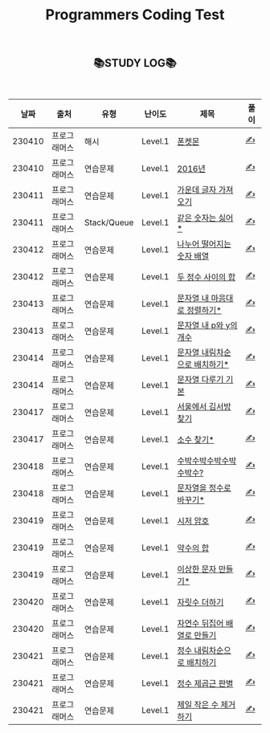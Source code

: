 <div align="center">

# Programmers Coding Test

<br>

## 📚STUDY LOG📚

<br>

| 날짜   | 출처         | 유형        | 난이도  | 제목                                                                                       | 풀이                                                                         |
| ------ | ------------ | ----------- | ------- | ------------------------------------------------------------------------------------------ | ---------------------------------------------------------------------------- |
| 230410 | 프로그래머스 | 해시        | Level.1 | [폰켓몬](https://programmers.co.kr/learn/courses/30/lessons/1845)                          | [✍️](https://github.com/bitkunst/Algorithm_Programmers/tree/main/Lv.1/1845)  |
| 230410 | 프로그래머스 | 연습문제    | Level.1 | [2016년](https://programmers.co.kr/learn/courses/30/lessons/12901)                         | [✍️](https://github.com/bitkunst/Algorithm_Programmers/tree/main/Lv.1/12901) |
| 230411 | 프로그래머스 | 연습문제    | Level.1 | [가운데 글자 가져오기](https://programmers.co.kr/learn/courses/30/lessons/12903)           | [✍️](https://github.com/bitkunst/Algorithm_Programmers/tree/main/Lv.1/12903) |
| 230411 | 프로그래머스 | Stack/Queue | Level.1 | [같은 숫자는 싫어\*](https://programmers.co.kr/learn/courses/30/lessons/12906)             | [✍️](https://github.com/bitkunst/Algorithm_Programmers/tree/main/Lv.1/12906) |
| 230412 | 프로그래머스 | 연습문제    | Level.1 | [나누어 떨어지는 숫자 배열](https://programmers.co.kr/learn/courses/30/lessons/12910)      | [✍️](https://github.com/bitkunst/Algorithm_Programmers/tree/main/Lv.1/12910) |
| 230412 | 프로그래머스 | 연습문제    | Level.1 | [두 정수 사이의 합](https://programmers.co.kr/learn/courses/30/lessons/12912)              | [✍️](https://github.com/bitkunst/Algorithm_Programmers/tree/main/Lv.1/12912) |
| 230413 | 프로그래머스 | 연습문제    | Level.1 | [문자열 내 마음대로 정렬하기\*](https://programmers.co.kr/learn/courses/30/lessons/12915)  | [✍️](https://github.com/bitkunst/Algorithm_Programmers/tree/main/Lv.1/12915) |
| 230413 | 프로그래머스 | 연습문제    | Level.1 | [문자열 내 p와 y의 개수](https://programmers.co.kr/learn/courses/30/lessons/12916)         | [✍️](https://github.com/bitkunst/Algorithm_Programmers/tree/main/Lv.1/12916) |
| 230414 | 프로그래머스 | 연습문제    | Level.1 | [문자열 내림차순으로 배치하기\*](https://programmers.co.kr/learn/courses/30/lessons/12917) | [✍️](https://github.com/bitkunst/Algorithm_Programmers/tree/main/Lv.1/12917) |
| 230414 | 프로그래머스 | 연습문제    | Level.1 | [문자열 다루기 기본](https://programmers.co.kr/learn/courses/30/lessons/12918)             | [✍️](https://github.com/bitkunst/Algorithm_Programmers/tree/main/Lv.1/12918) |
| 230417 | 프로그래머스 | 연습문제    | Level.1 | [서울에서 김서방 찾기](https://programmers.co.kr/learn/courses/30/lessons/12919)           | [✍️](https://github.com/bitkunst/Algorithm_Programmers/tree/main/Lv.1/12919) |
| 230417 | 프로그래머스 | 연습문제    | Level.1 | [소수 찾기\*](https://programmers.co.kr/learn/courses/30/lessons/12921)                    | [✍️](https://github.com/bitkunst/Algorithm_Programmers/tree/main/Lv.1/12921) |
| 230418 | 프로그래머스 | 연습문제    | Level.1 | [수박수박수박수박수박수?](https://programmers.co.kr/learn/courses/30/lessons/12922)        | [✍️](https://github.com/bitkunst/Algorithm_Programmers/tree/main/Lv.1/12922) |
| 230418 | 프로그래머스 | 연습문제    | Level.1 | [문자열을 정수로 바꾸기\*](https://programmers.co.kr/learn/courses/30/lessons/12925)       | [✍️](https://github.com/bitkunst/Algorithm_Programmers/tree/main/Lv.1/12925) |
| 230419 | 프로그래머스 | 연습문제    | Level.1 | [시저 암호](https://programmers.co.kr/learn/courses/30/lessons/12926)                      | [✍️](https://github.com/bitkunst/Algorithm_Programmers/tree/main/Lv.1/12926) |
| 230419 | 프로그래머스 | 연습문제    | Level.1 | [약수의 합](https://programmers.co.kr/learn/courses/30/lessons/12928)                      | [✍️](https://github.com/bitkunst/Algorithm_Programmers/tree/main/Lv.1/12928) |
| 230419 | 프로그래머스 | 연습문제    | Level.1 | [이상한 문자 만들기\*](https://programmers.co.kr/learn/courses/30/lessons/12930)           | [✍️](https://github.com/bitkunst/Algorithm_Programmers/tree/main/Lv.1/12930) |
| 230420 | 프로그래머스 | 연습문제    | Level.1 | [자릿수 더하기](https://programmers.co.kr/learn/courses/30/lessons/12931)                  | [✍️](https://github.com/bitkunst/Algorithm_Programmers/tree/main/Lv.1/12931) |
| 230420 | 프로그래머스 | 연습문제    | Level.1 | [자연수 뒤집어 배열로 만들기](https://programmers.co.kr/learn/courses/30/lessons/12932)    | [✍️](https://github.com/bitkunst/Algorithm_Programmers/tree/main/Lv.1/12932) |
| 230421 | 프로그래머스 | 연습문제    | Level.1 | [정수 내림차순으로 배치하기](https://programmers.co.kr/learn/courses/30/lessons/12933)     | [✍️](https://github.com/bitkunst/Algorithm_Programmers/tree/main/Lv.1/12933) |
| 230421 | 프로그래머스 | 연습문제    | Level.1 | [정수 제곱근 판별](https://programmers.co.kr/learn/courses/30/lessons/12934)               | [✍️](https://github.com/bitkunst/Algorithm_Programmers/tree/main/Lv.1/12934) |
| 230421 | 프로그래머스 | 연습문제    | Level.1 | [제일 작은 수 제거하기](https://programmers.co.kr/learn/courses/30/lessons/12935)          | [✍️](https://github.com/bitkunst/Algorithm_Programmers/tree/main/Lv.1/12935) |

</div>

